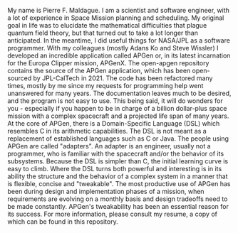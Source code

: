 My name is Pierre F. Maldague. I am a scientist and software engineer, with a lot of experience in Space Mission planning and scheduling. My original goal in life was to elucidate the mathematical difficulties that plague quantum field theory, but that turned out to take a lot longer than anticipated. In the meantime, I did useful things for NASA/JPL as a software programmer. With my colleagues (mostly Adans Ko and Steve Wissler) I developed an incredible application called APGen or, in its latest incarnation for the Europa Clipper mission, APGenX.
The open-apgen repository contains the source of the APGen application, which has been open-sourced by JPL-CalTech in 2021. The code has been refactored many times, mostly by me since my requests for programming help went unanswered for many years. The documentation leaves much to be desired, and the program is not easy to use. This being said, it will do wonders for you - especially if you happen to be in charge of a billion dollar-plus space mission with a complex spacecraft and a projected life span of many years.
At the core of APGen, there is a Domain-Specific Language (DSL) which resembles C in its arithmetic capabilities. The DSL is not meant as a replacement of established languages such as C or Java. The people using APGen are called "adapters". An adapter is an engineer, usually not a programmer, who is familiar with the spacecraft and/or the behavior of its subsystems. Because the DSL is simpler than C, the initial learning curve is easy to climb. Where the DSL turns both powerful and interesting is in its ability the structure and the behavior of a complex system in a manner that is flexible, concise and "tweakable". The most productive use of APGen has been during design and implementation phases of a mission, when requirements are evolving on a monthly basis and design tradeoffs need to be made constantly. APGen's tweakability has been an essential reason for its success.
For more information, please consult my resume, a copy of which can be found in this repository.
